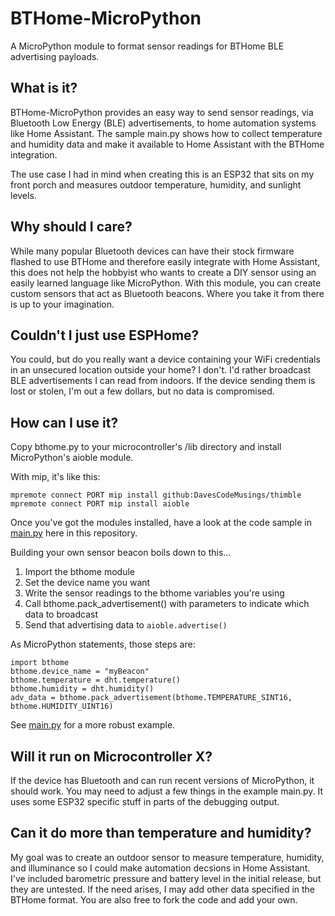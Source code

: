 # BTHome-MicroPython
A MicroPython module to format sensor readings for BTHome BLE advertising payloads.

## What is it?
BTHome-MicroPython provides an easy way to send sensor readings, via Bluetooth Low Energy (BLE) advertisements, to home automation systems like Home Assistant. The sample main.py shows how to collect temperature and humidity data and make it available to Home Assistant with the BTHome integration.

The use case I had in mind when creating this is an ESP32 that sits on my front porch and measures outdoor temperature, humidity, and sunlight levels. 

## Why should I care?
While many popular Bluetooth devices can have their stock firmware flashed to use BTHome and therefore easily integrate with Home Assistant, this does not help the hobbyist who wants to create a DIY sensor using an easily learned language like MicroPython. With this module, you can create custom sensors that act as Bluetooth beacons. Where you take it from there is up to your imagination.

## Couldn't I just use ESPHome?
You could, but do you really want a device containing your WiFi credentials in an unsecured location outside your home? I don't. I'd rather broadcast BLE advertisements I can read from indoors. If the device sending them is lost or stolen, I'm out a few dollars, but no data is compromised.

## How can I use it?
Copy bthome.py to your microcontroller's /lib directory and install MicroPython's aioble module.

With mip, it's like this:

```
mpremote connect PORT mip install github:DavesCodeMusings/thimble
mpremote connect PORT mip install aioble
```

Once you've got the modules installed, have a look at the code sample in [main.py](main.py) here in this repository.

Building your own sensor beacon boils down to this...
1. Import the bthome module
2. Set the device name you want
3. Write the sensor readings to the bthome variables you're using
4. Call bthome.pack_advertisement() with parameters to indicate which data to broadcast
5. Send that advertising data to `aioble.advertise()`

As MicroPython statements, those steps are:

```
import bthome
bthome.device_name = "myBeacon"
bthome.temperature = dht.temperature()
bthome.humidity = dht.humidity()
adv_data = bthome.pack_advertisement(bthome.TEMPERATURE_SINT16, bthome.HUMIDITY_UINT16)
```

See [main.py](main.py) for a more robust example.

## Will it run on Microcontroller X?
If the device has Bluetooth and can run recent versions of MicroPython, it should work. You may need to adjust a few things in the example main.py. It uses some ESP32 specific stuff in parts of the debugging output.

## Can it do more than temperature and humidity?
My goal was to create an outdoor sensor to measure temperature, humidity, and illuminance so I could make automation decsions in Home Assistant. I've included barometric pressure and battery level in the initial release, but they are untested. If the need arises, I may add other data specified in the BTHome format. You are also free to fork the code and add your own.
